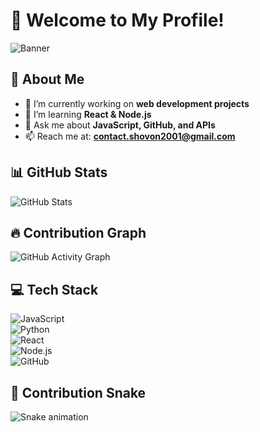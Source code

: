 # 🚀 Welcome to My Profile!  
![Banner](https://github.com/MernDevShovon/MernDevShovon/raw/main/banner.png)  

## 👋 About Me  
- 🔭 I’m currently working on **web development projects**  
- 🌱 I’m learning **React & Node.js**  
- 💬 Ask me about **JavaScript, GitHub, and APIs**  
- 📫 Reach me at: **contact.shovon2001@gmail.com**  

## 📊 GitHub Stats  
![GitHub Stats](https://github-readme-stats.vercel.app/api?username=MernDevShovon&show_icons=true&theme=radical)  

## 🔥 Contribution Graph  
![GitHub Activity Graph](https://github-readme-activity-graph.vercel.app/graph?username=MernDevShovon&theme=react-dark)  

## 💻 Tech Stack  
![JavaScript](https://img.shields.io/badge/-JavaScript-F7DF1E?style=flat&logo=javascript&logoColor=black)  
![Python](https://img.shields.io/badge/-Python-3776AB?style=flat&logo=python&logoColor=white)  
![React](https://img.shields.io/badge/-React-61DAFB?style=flat&logo=react&logoColor=white)  
![Node.js](https://img.shields.io/badge/-Node.js-339933?style=flat&logo=node.js&logoColor=white)  
![GitHub](https://img.shields.io/badge/-GitHub-181717?style=flat&logo=github&logoColor=white)  

## 🐍 Contribution Snake  
![Snake animation](https://github.com/MernDevShovon/MernDevShovon/blob/output/github-contribution-grid-snake.svg)  


